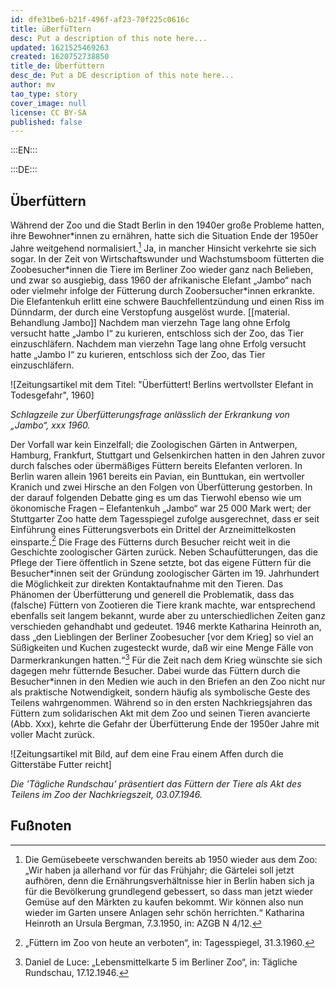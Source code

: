 ```yaml
---
id: dfe31be6-b21f-496f-af23-70f225c0616c
title: üBerfüTtern
desc: Put a description of this note here...
updated: 1621525469263
created: 1620752738850
title_de: Überfüttern
desc_de: Put a DE description of this note here...
author: mv
tao_type: story
cover_image: null
license: CC BY-SA
published: false
---
```



:::EN:::



:::DE:::

## Überfüttern

Während der Zoo und die Stadt Berlin in den 1940er große Probleme hatten, ihre Bewohner\*innen zu ernähren, hatte sich die Situation Ende der 1950er Jahre weitgehend normalisiert.[^Überfüttern1] Ja, in mancher Hinsicht verkehrte sie sich sogar. In der Zeit von Wirtschaftswunder und Wachstumsboom fütterten die Zoobesucher\*innen die Tiere im Berliner Zoo wieder ganz nach Belieben, und zwar so ausgiebig, dass 1960 der afrikanische Elefant „Jambo“ nach oder vielmehr infolge der Fütterung durch Zoobersucher\*innen erkrankte. Die Elefantenkuh erlitt eine schwere Bauchfellentzündung und einen Riss im Dünndarm, der durch eine Verstopfung ausgelöst wurde. [[material. Behandlung Jambo]] Nachdem man vierzehn Tage lang ohne Erfolg versucht hatte „Jambo I“ zu kurieren, entschloss sich der Zoo, das Tier einzuschläfern. Nachdem man vierzehn Tage lang ohne Erfolg versucht hatte „Jambo I“ zu kurieren, entschloss sich der Zoo, das Tier einzuschläfern. 

![Zeitungsartikel mit dem Titel: "Überfüttert! Berlins wertvollster Elefant in Todesgefahr", 1960]

_Schlagzeile zur Überfütterungsfrage anlässlich der Erkrankung von „Jambo“, xxx 1960._ 

Der Vorfall war kein Einzelfall; die Zoologischen Gärten in Antwerpen, Hamburg, Frankfurt, Stuttgart und Gelsenkirchen hatten in den Jahren zuvor durch falsches oder übermäßiges Füttern bereits Elefanten verloren. In Berlin waren allein 1961 bereits ein Pavian, ein Bunttukan, ein wertvoller Kranich und zwei Hirsche an den Folgen von Überfütterung gestorben. In der darauf folgenden Debatte ging es um das Tierwohl ebenso wie um ökonomische Fragen – Elefantenkuh „Jambo“ war 25 000 Mark wert; der Stuttgarter Zoo hatte dem Tagesspiegel zufolge ausgerechnet, dass er seit Einführung eines Fütterungsverbots ein Drittel der Arzneimittelkosten einsparte.[^Überfüttern2] Die Frage des Fütterns durch Besucher reicht weit in die Geschichte zoologischer Gärten zurück. Neben Schaufütterungen, das die Pflege der Tiere öffentlich in Szene setzte, bot das eigene Füttern für die Besucher\*innen seit der Gründung zoologischer Gärten im 19. Jahrhundert die Möglichkeit zur direkten Kontaktaufnahme mit den Tieren. Das Phänomen der Überfütterung und generell die Problematik, dass das (falsche) Füttern von Zootieren die Tiere krank machte, war entsprechend ebenfalls seit langem bekannt, wurde aber zu unterschiedlichen Zeiten ganz verschieden gehandhabt und gedeutet. 1946 merkte Katharina Heinroth an, dass „den Lieblingen der Berliner Zoobesucher [vor dem Krieg] so viel an Süßigkeiten und Kuchen zugesteckt wurde, daß wir eine Menge Fälle von Darmerkrankungen hatten.“[^Überfüttern3] Für die Zeit nach dem Krieg wünschte sie sich dagegen mehr fütternde Besucher. Dabei wurde das Füttern durch die Besucher*innen  in den Medien wie auch in den Briefen an den Zoo nicht nur als praktische Notwendigkeit, sondern häufig als symbolische Geste des Teilens wahrgenommen. Während so in den ersten Nachkriegsjahren das Füttern zum solidarischen Akt mit dem Zoo und seinen Tieren avancierte (Abb. Xxx), kehrte die Gefahr der Überfütterung Ende der 1950er Jahre mit voller Macht zurück.

![Zeitungsartikel mit Bild, auf dem eine Frau einem Affen durch die Gitterstäbe Futter reicht]

_Die 'Tägliche Rundschau' präsentiert das Füttern der Tiere als Akt des Teilens im Zoo der Nachkriegszeit, 03.07.1946._


## Fußnoten
[^Überfüttern1]: Die Gemüsebeete verschwanden bereits ab 1950 wieder aus dem Zoo: „Wir haben ja allerhand vor für das Frühjahr; die Gärtelei soll jetzt aufhören, denn die Ernährungsverhältnisse hier in Berlin haben sich ja für die Bevölkerung grundlegend gebessert, so dass man jetzt wieder Gemüse auf den Märkten zu kaufen bekommt. Wir können also nun wieder im Garten unsere Anlagen sehr schön herrichten.“ Katharina Heinroth an Ursula Bergman, 7.3.1950, in: AZGB N 4/12. 
[^Überfüttern2]: „Füttern im Zoo von heute an verboten“, in: Tagesspiegel, 31.3.1960.
[^Überfüttern3]: Daniel de Luce: „Lebensmittelkarte 5 im Berliner Zoo“, in: Tägliche Rundschau, 17.12.1946.